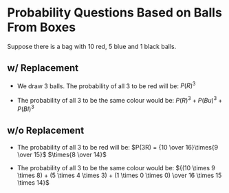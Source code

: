 # Probability Questions Based on Balls From Boxes

Suppose there is a bag with 10 red, 5 blue and 1 black balls.

## w/ Replacement

- We draw 3 balls. The probability of all 3 to be red will be: $P(R)^3$

- The probability of all 3 to be the same colour would be: $P(R)^3 + P(Bu)^3 + P(Bl)^3$

## w/o Replacement

- The probability of all 3 to be red will be: $P(3R) = {10 \over 16}\times{9 \over 15}$
$\times{8 \over 14}$

- The probability of all 3 to be the same colour would be:
${(10 \times 9 \times 8) + (5 \times 4 \times 3) + (1 \times 0 \times 0) \over 16 \times 15 \times 14}$

